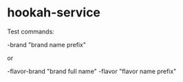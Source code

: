 # hookah-service

Test commands:

-brand "brand name prefix"

or

-flavor-brand "brand full name" -flavor "flavor name prefix"